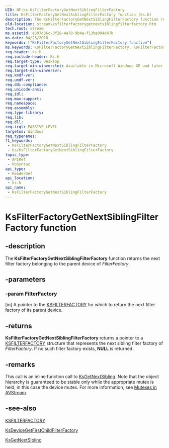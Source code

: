 ```yaml
---
UID: NF:ks.KsFilterFactoryGetNextSiblingFilterFactory
title: KsFilterFactoryGetNextSiblingFilterFactory function (ks.h)
description: The KsFilterFactoryGetNextSiblingFilterFactory function returns the next filter factory belonging to the parent device of FilterFactory.
old-location: stream\ksfilterfactorygetnextsiblingfilterfactory.htm
tech.root: stream
ms.assetid: e397d36c-3f28-4a70-9b4a-f13be094d47b
ms.date: 04/23/2018
keywords: ["KsFilterFactoryGetNextSiblingFilterFactory function"]
ms.keywords: KsFilterFactoryGetNextSiblingFilterFactory, KsFilterFactoryGetNextSiblingFilterFactory function [Streaming Media Devices], avfunc_b1bdc37b-de4a-4cfb-b1e9-1201225c29ab.xml, ks/KsFilterFactoryGetNextSiblingFilterFactory, stream.ksfilterfactorygetnextsiblingfilterfactory
req.header: ks.h
req.include-header: Ks.h
req.target-type: Desktop
req.target-min-winverclnt: Available in Microsoft Windows XP and later operating systems and DirectX 8.0 and later DirectX versions.
req.target-min-winversvr: 
req.kmdf-ver: 
req.umdf-ver: 
req.ddi-compliance: 
req.unicode-ansi: 
req.idl: 
req.max-support: 
req.namespace: 
req.assembly: 
req.type-library: 
req.lib: 
req.dll: 
req.irql: PASSIVE_LEVEL
targetos: Windows
req.typenames: 
f1_keywords:
 - KsFilterFactoryGetNextSiblingFilterFactory
 - ks/KsFilterFactoryGetNextSiblingFilterFactory
topic_type:
 - APIRef
 - kbSyntax
api_type:
 - HeaderDef
api_location:
 - ks.h
api_name:
 - KsFilterFactoryGetNextSiblingFilterFactory
---
```


# KsFilterFactoryGetNextSiblingFilterFactory function


## -description

The<b> KsFilterFactoryGetNextSiblingFilterFactory</b> function returns the next filter factory belonging to the parent device of <i>FilterFactory</i>.

## -parameters

### -param FilterFactory 

[in]
A pointer to the <a href="https://docs.microsoft.com/windows-hardware/drivers/ddi/ks/ns-ks-_ksfilterfactory">KSFILTERFACTORY</a> for which to return the next filter factory of its parent device.

## -returns

<b>KsFilterFactoryGetNextSiblingFilterFactory</b> returns a pointer to a <a href="https://docs.microsoft.com/windows-hardware/drivers/ddi/ks/ns-ks-_ksfilterfactory">KSFILTERFACTORY</a> structure that represents the next sibling filter factory of <i>FilterFactory</i>. If no such filter factory exists, <b>NULL</b> is returned.

## -remarks

This call is an inline function call to <a href="https://docs.microsoft.com/windows-hardware/drivers/ddi/ks/nf-ks-ksgetnextsibling">KsGetNextSibling</a>. Note that the object hierarchy is guaranteed to be stable only while the appropriate mutex is held, in this case the device mutex. For more information, see <a href="https://docs.microsoft.com/windows-hardware/drivers/stream/mutexes-in-avstream">Mutexes in AVStream</a>.

## -see-also

<a href="https://docs.microsoft.com/windows-hardware/drivers/ddi/ks/ns-ks-_ksfilterfactory">KSFILTERFACTORY</a>



<a href="https://docs.microsoft.com/windows-hardware/drivers/ddi/ks/nf-ks-ksdevicegetfirstchildfilterfactory">KsDeviceGetFirstChildFilterFactory</a>



<a href="https://docs.microsoft.com/windows-hardware/drivers/ddi/ks/nf-ks-ksgetnextsibling">KsGetNextSibling</a>

